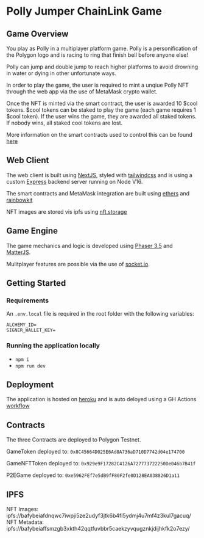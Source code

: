 # Polly Jumper ChainLink Game

## Game Overview

You play as Polly in a multiplayer platform game. Polly is a personification of the Polygon logo and is racing to ring that finish bell before anyone else!

Polly can jump and double jump to reach higher platforms to avoid drowning in water or dying in other unfortunate ways.

In order to play the game, the user is required to mint a unqiue Polly NFT through the web app via the use of MetaMask crypto wallet.

Once the NFT is minted via the smart contract, the user is awarded 10 $cool tokens.
$cool tokens can be staked to play the game (each game requires 1 $cool token). If the user wins the game, they are awarded all staked tokens. If nobody wins, all staked cool tokens are lost.

More information on the smart contracts used to control this can be found [here](https://github.com/kasperdoggames/PollyJumper/tree/main/hardhat)

## Web Client

The web client is built using [NextJS](https://nextjs.org/), styled with [tailwindcss](https://tailwindcss.com/) and is using a custom [Express](https://expressjs.com/) backend server running on Node V16.

The smart contracts and MetaMask integration are built using [ethers](https://docs.ethers.io/v5/) and [rainbowkit](https://github.com/rainbow-me/rainbowkit)

NFT images are stored vis ipfs using [nft.storage](https://nft.storage/)

## Game Engine

The game mechanics and logic is developed using [Phaser 3.5](https://phaser.io/) and [MatterJS](https://brm.io/matter-js/).

Mulitplayer features are possible via the use of [socket.io](https://socket.io/).

## Getting Started

### Requirements

An `.env.local` file is required in the root folder with the following variables:

```env
ALCHEMY_ID=
SIGNER_WALLET_KEY=
```

### Running the application locally

- `npm i`
- `npm run dev`

## Deployment

The application is hosted on [heroku](https://www.heroku.com/) and is auto deloyed using a GH Actions [workflow](https://github.com/kasperdoggames/PollyJumper/blob/main/.github/workflows/main.yml)

## Contracts

The three Contracts are deployed to Polygon Testnet.

GameToken deployed to: `0x8C45664D025E6Ad8A736aD710D7742d04e174700`

GameNFTToken deployed to: `0x929e9F17282C4126A727773722250De046b7B41f`

P2EGame deployed to: `0xe5962FEf7e5dB9fF80F2fe0D128EA038826D1a11`

## IPFS

NFT Images: ipfs://bafybeiafdnqwc7iwpji5ze2udyf3jtk6b4fl5ydmj4u7mf4z3kul7gacuq/
NFT Metadata: ipfs://bafybeiaffsmzgb3xkth42qqtfuvbbr5caekzyvqugznkjdijhkfk2o7ezy/
